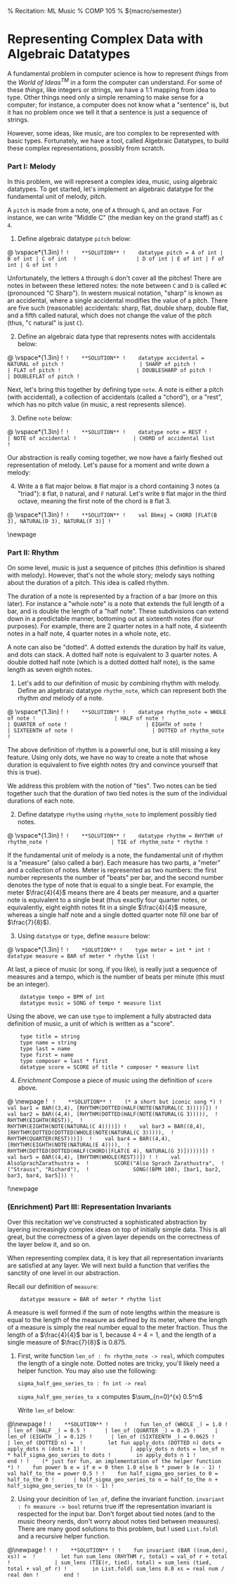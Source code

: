 % Recitation: ML Music
% COMP 105
% ${macro/semester}

<!--
 (jack) thoughts on this document:
   - it's not really suitable for recitation
     - it teaches one thing (constructed data) well, but does not address
       other ML things that may or may not need to be part of the ML recitation
     - not addressed: type signatures, pattern matching, ML syntax
   - excerpts of this might make a good recitation problem, but i worry
     the onboard cost is too high 
     - we could give students an intermediate abstraction and have them build
       the next layer: my picks are (given "accidental", implement note)
       OR (given "note", implement rhythm)
   - this could be a nice take home exercise, and it would free up the recitation
     to cover everything mentioned above (the list of things that this document
     does not cover)
   - i've documented each part of this in the source code (06/music.sml), particularly
     what is supposed to be learned from each step. 
   - if this has no place in the ML recitation, perhaps it is relevant for modules?
   - i would like to write a parser of type SCORE -> unit that plays the song.
     - parsing these is not hard (that's kinda the point of all of this), but
       i have NO idea how to get ML to play sounds, assuming it's possible
 -->

# Representing Complex Data with Algebraic Datatypes

A fundamental problem in computer science is how to represent *things*
from the *World of Ideas*$^{TM}$ in a form the computer can understand.
For some of these *things*, like integers or strings, we have a 1:1 mapping 
from idea to type. Other things need only a simple renaming to make sense
for a computer; for instance, a computer does not know what a "sentence" is,
but it has no problem once we tell it that a sentence is just a sequence of
strings.

However, some ideas, like music, are too complex to be represented with
basic types. Fortunately, we have a tool, called Algebraic Datatypes,
to build these complex representations, possibly from scratch. 

### Part I: Melody

In this problem, we will represent a complex idea, music, using algebraic datatypes. To
get started, let's implement an algebraic datatype for the fundamental
unit of melody, pitch.

A `pitch` is made from a note, one of `A` through `G`, and an octave. 
For instance, we can write "Middle C" (the median key on the grand staff)
as `C 4`. 

 1. Define algebraic datatype `pitch` below:

@    \vspace*{1.3in}
!````
!    **SOLUTION**
!    datatype pitch = A of int | B of int | C of int 
!                   | D of int | E of int | F of int | G of int
!````

<!--
	alternate:

	datatype letter = A | B | C | D | E | F | G
	type octave = int
	datatype pitch = PITCH of letter * octave
	-->

Unfortunately, the letters `A` through `G` don't cover all the pitches! There
are notes in between these lettered notes: the note between `C` and `D` is
called `#C` (pronounced "C Sharp"). In western musical notation, "sharp" is
known as an accidental, where a single accidental modifies the value of a pitch. 
There are five such (reasonable) accidentals: sharp, flat, double sharp, 
double flat, and a fifth called natural, which does not change the value of 
the pitch (thus, "`C` natural" is just `C`). 

 2. Define an algebraic data type that represents notes with accidentals below:

@    \vspace*{1.3in}
!````
!    **SOLUTION**
!    datatype accidental = NATURAL of pitch
!                        | SHARP of pitch
!                        | FLAT of pitch
!                        | DOUBLESHARP of pitch
!                        | DOUBLEFLAT of pitch
!````

Next, let's bring this together by defining type `note`. A note
is either a pitch (with accidental), a collection of accidentals (called a "chord"),
or a "rest", which has no pitch value (in music, a rest represents silence). 

 3. Define `note` below:

@    \vspace*{1.3in}
!````
!    **SOLUTION**
!	 datatype note = REST
!                  | NOTE of accidental
!                  | CHORD of accidental list	
!````


Our abstraction is really coming together, we now have a fairly fleshed out
representation of melody. Let's pause for a moment and write down a melody:

 4. Write a `B` flat major below. `B` flat major is a chord containing 3 notes (a "triad"): `B` flat, `D` natural, and `F` natural.
    Let's write `B` flat major in the third octave, meaning the first note of the chord is `B` flat 3.

@    \vspace*{1.3in}
!````
!    **SOLUTION**
!    val Bbmaj = CHORD [FLAT(B 3), NATURAL(D 3), NATURAL(F 3)]
!````


\newpage
### Part II: Rhythm

On some level, music is just a sequence of pitches (this definition is shared with melody).
However, that's not the whole story; melody says nothing about the duration of a pitch. This
idea is called rhythm. 

The duration of a note is represented by a fraction of a bar (more on this later). 
For instance a "whole note" is a note that extends the full length of a bar,
and is double the length of a "half note". These subdivisions can extend down
in a predictable manner, bottoming out at sixteenth notes (for our purposes).
For example, there are 2 quarter notes in a half note, 4 sixteenth notes in a half
note, 4 quarter notes in a whole note, etc.

A note can also be "dotted". A dotted extends the duration by half its value,
and dots can stack. A dotted half note is equivalent to 3 quarter notes.
A double dotted half note (which is a dotted dotted half note), is the
same length as seven eighth notes. 

 1. Let's add to our definition of music by combining rhythm with melody.
    Define an algebraic datatype `rhythm_note`, which can represent both
    the rhythm *and* melody of a note. 

@    \vspace*{1.3in}
!````
!    **SOLUTION**
!    datatype rhythm_note = WHOLE of note
!                         | HALF of note
!                         | QUARTER of note
!                         | EIGHTH of note
!                         | SIXTEENTH of note
!                         | DOTTED of rhythm_note
!````


The above definition of rhythm is a powerful one, but is still missing
a key feature. Using only dots, we have no way to create a note that
whose duration is equivalent to five eighth notes (try and convince yourself
that this is true). 

We address this problem with the notion of "ties". Two notes can be
tied together such that the duration of two tied notes is the sum
of the individual durations of each note. 

 2. Define datatype `rhythm` using `rhythm_note` to implement possibly tied notes.

@    \vspace*{1.3in}
!````
!    **SOLUTION**
!    datatype rhythm = RHYTHM of rhythm_note
!                    | TIE of rhythm_note * rhythm
!````


If the fundamental unit of melody is a note, the fundamental unit
of rhythm is a "measure" (also called a bar). Each measure has two parts, a "meter"
and a collection of notes. Meter is represented as two numbers:
the first number represents the number of "beats" per bar, and
the second number denotes the type of note that is equal to 
a single beat. For example, the meter $\frac{4}{4}$ means there
are 4 beats per measure, and a quarter note is equivalent to a single
beat (thus exactly four quarter notes, or equivalently, eight eighth notes
fit in a single $\frac{4}{4}$ measure, whereas a single half note and 
a single dotted quarter note fill one bar of $\frac{7}{8}$).

 3. Using `datatype` or `type`, define `measure` below:

@    \vspace*{1.3in}
!````
!    *SOLUTION**
!    type meter = int * int
!    datatype measure = BAR of meter * rhythm list
!````


At last, a piece of music (or song, if you like), is really just a sequence 
of measures and a tempo, which is the number of beats per minute (this must
be an integer).

````
	datatype tempo = BPM of int
	datatype music = SONG of tempo * measure list
````

Using the above, we can use `type` to implement a fully abstracted 
data definition of music, a unit of which is written as a "score". 

````
	type title = string
	type name = string
	type last = name
	type first = name
	type composer = last * first
	datatype score = SCORE of title * composer * measure list
````

 4. *Enrichment* Compose a piece of music using the definition of `score` above.

@    \newpage
!    ````
!    **SOLUTION**
!    (* a short but iconic song *)
!    val bar1 = BAR((3,4), [RHYTHM(DOTTED(HALF(NOTE(NATURAL(C 3)))))])
!    val bar2 = BAR((4,4), [RHYTHM(DOTTED(HALF(NOTE(NATURAL(G 3))))), 
!                           RHYTHM(EIGHTH(REST)), 
!                           RHYTHM(EIGHTH(NOTE(NATURAL(C 4))))])
!    val bar3 = BAR((8,4), [RHYTHM(DOTTED(DOTTED(WHOLE(NOTE(NATURAL(C 3))))), 
!                           RHYTHM(QUARTER(REST)))]) 
!    val bar4 = BAR((4,4), [RHYTHM(EIGHTH(NOTE(NATURAL(E 4)))), 
!                           RHYTHM(DOTTED(DOTTED(HALF(CHORD([FLAT(E 4), NATURAL(G 3)])))))])
!    val bar5 = BAR((4,4), [RHYTHM(WHOLE(REST))])
!
!    val AlsoSprachZarathustra = 
!        SCORE("Also Sprach Zarathustra", 
!              ("Strauss", "Richard"), 
!              SONG((BPM 100), [bar1, bar2, bar3, bar4, bar5]))
!````

!\newpage
### (Enrichment) Part III: Representation Invariants

Over this recitation we've constructed a sophisticated
abstraction by layering increasingly complex ideas 
on top of initially simple data. This is all great,
but the correctness of a given layer depends on the
correctness of the layer below it, and so on. 

When representing complex data, it is key that
all representation invariants are satisfied at any layer.
We will next build a function that verifies the 
sanctity of one level in our abstraction.

Recall our definition of `measure`:

````
    datatype measure = BAR of meter * rhythm list
````

A measure is well formed if the sum of note lengths
within the measure is equal to the length of the
measure as defined by its meter, where the length
of a measure is simply the real number equal to
the meter fraction. Thus the length of a $\frac{4}{4}$
bar is 1, because $4 \div 4 = 1$, and the length of
a single measure of $\frac{7}{8}$ is 0.875. 

 1. First, write function `len_of : fn rhythm_note -> real`,
    which computes the length of a single note. Dotted notes
    are tricky, you'll likely need a helper function. You
    may also use the following:

	`sigma_half_geo_series_to : fn int -> real` 

	`sigma_half_geo_series_to x` computes $\sum_{n=0}^{x} 0.5^n$

    Write `len_of` below:

@\newpage
!````
!    **SOLUTION**
!    
!    fun len_of (WHOLE _) = 1.0
!      | len_of (HALF _) = 0.5
!      | len_of (QUARTER _) = 0.25
!      | len_of (EIGHTH _) = 0.125
!      | len_of (SIXTEENTH _) = 0.0625
!      | len_of (DOTTED n) = 
!        let fun apply_dots (DOTTED n) dots = apply_dots n (dots + 1)
!              | apply_dots n dots = len_of n * half_sigma_geo_series_to dots
!        in apply_dots n 1
!        end
!
!    (* just for fun, an implementation of the helper function *)
!    fun power b e = if e = 0 then 1.0 else b * power b (e - 1)
!    val half_to_the = power 0.5
!
!    fun half_sigma_geo_series_to 0 = half_to_the 0
!      | half_sigma_geo_series_to n = half_to_the n + half_sigma_geo_series_to (n - 1)
!````

 2. Using your decinition of `len_of`, define the invariant function.
    `invariant : fn measure -> bool` returns true iff the representation
     invariant is respected for the input bar. Don't forget about tied notes
     (and to the music theory nerds, don't worry about notes tied between
     measures). There are many good solutions to this problem, but I used
     `List.foldl` and a recursive helper function.

@\newpage
!````
!
!    **SOLUTION**
!
!    fun invariant (BAR ((num,den), xs)) = 
!        let fun sum_lens (RHYTHM r, total) = val_of r + total
!              | sum_lens (TIE(r, tied), total) = sum_lens (tied, total + val_of r)
!        in List.foldl sum_lens 0.0 xs = real num / real den
!        end
!````